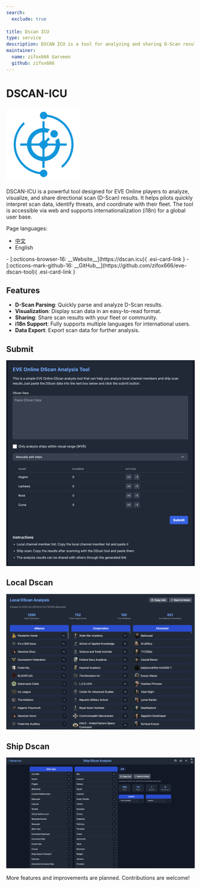 ```yaml
---
search:
  exclude: true

title: Dscan ICU
type: service
description: DSCAN ICU is a tool for analyzing and sharing D-Scan results in EVE Online, supporting multiple languages.
maintainer:
  name: zifox666 Garveen
  github: zifox666
---
```


# DSCAN-ICU

![](dscan-icu-ico.ico)

DSCAN-ICU is a powerful tool designed for EVE Online players to analyze, visualize, and share directional scan (D-Scan) results. It helps pilots quickly interpret scan data, identify threats, and coordinate with their fleet. The tool is accessible via web and supports internationalization (i18n) for a global user base.

Page languages:

- [中文](index_cn.md)
- English

<div class="grid cards" markdown>
- [:octicons-browser-16: __Website__](https://dscan.icu){ .esi-card-link }
- [:octicons-mark-github-16: __GitHub__](https://github.com/zifox666/eve-dscan-tool){ .esi-card-link }
</div>

## Features

- **D-Scan Parsing**: Quickly parse and analyze D-Scan results.
- **Visualization**: Display scan data in an easy-to-read format.
- **Sharing**: Share scan results with your fleet or community.
- **i18n Support**: Fully supports multiple languages for international users.
- **Data Export**: Export scan data for further analysis.

## Submit

![](dscan-icu-submit.png)

## Local Dscan

![](dscan-icu-local.png)

## Ship Dscan

![](dscan-icu-ship.png)

More features and improvements are planned. Contributions are welcome!